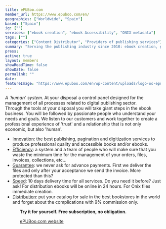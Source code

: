 ```yaml
---
title: ePUBoo.com
member_url: https://www.epuboo.com/en/
geographies: ["Worldwide", "Spain"]
based: ["Spain"]
ig: [""] 
services: ["ebook creation", "ebook Accessibility", "ONIX metadata"] 
tags: [""]
categories: ["Content Distributor", "Providers of publishing services"]
summary: "Serving the publishing industry since 2010: ebook creation, global distribution, ONIX metadata generator, accessibility specialists for ePub and PDF. One panel, endless possibilities."
press:
active: true
layout: members
showReadTime: false
showDate: false
permalink: ""
date: 
featureImage: "https://www.epuboo.com/en/wp-content/uploads/logo-oo-epuboo-large.jpg"
---
```

<p><i>A 'human' system.</i> At your disposal a control panel designed for the management of all processes related to digital publishing sector.<br>
Through the tools at your disposal you will take giant steps in the ebook business. You will be followed by passionate people who understand your needs and goals. We listen to our customers and work together to create a professional experience of 'trust' and a relationship that is not only economic, but also 'human'.</p>
<ul>
<li><u>Innovation</u>: the best publishing, pagination and digitization services to produce professional quality and accessible books and/or ebooks.</li>
<li><u>Efficiency</u>: a system and a team of people who will make sure that you waste the minimum time for the management of your orders, files, invoices, collections, etc...</li>
<li><u>Guarantee</u>: we never ask for advance payments. First we deliver the files and only after your acceptance we send the invoice. More protected than this?</li>
<li><u>Speed</u>: 10 days delivery time for all services. Do you need it before? Just ask! For distribution ebooks will be online in 24 hours. For Onix files immediate creation.</li>
<li><u>Distribution</u>: put your catalog for sale in the best bookstores in the world and forget about the complications with 9% commission only.</li>
<ul>
<p><b>Try it for yourself. Free subscription, no obligation.</b></p>
<p><a href="https://www.epuboo.com/en/">ePUBoo.com website</a></p>